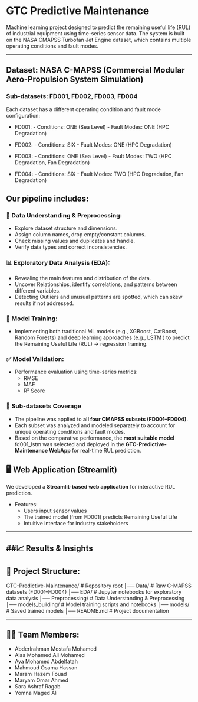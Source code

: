 # GTC Predictive Maintenance
Machine learning project designed to predict the remaining useful life (RUL) of industrial equipment using time-series sensor data. 
The system is built on the NASA CMAPSS Turbofan Jet Engine dataset, which contains multiple operating conditions and fault modes.

---
## Dataset: NASA C-MAPSS (Commercial Modular Aero-Propulsion System Simulation)  
### Sub-datasets: FD001, FD002, FD003, FD004  
Each dataset has a different operating condition and fault mode configuration:  
  - FD001: - Conditions: ONE (Sea Level)
           - Fault Modes: ONE (HPC Degradation)
    
  - FD002: - Conditions: SIX
           - Fault Modes: ONE (HPC Degradation)
    
  - FD003: - Conditions: ONE (Sea Level)
           - Fault Modes: TWO (HPC Degradation, Fan Degradation)
      
  - FD004: - Conditions: SIX
           - Fault Modes: TWO (HPC Degradation, Fan Degradation)
  
## Our pipeline includes:

### 🔧 Data Understanding & Preprocessing: 
- Explore dataset structure and dimensions.
- Assign column names, drop empty/constant columns.
- Check missing values and duplicates and handle.
- Verify data types and correct inconsistencies.
 
### 📊 Exploratory Data Analysis (EDA): 
- Revealing the main features and distribution of the data.
- Uncover Relationships, identify correlations, and patterns between different variables.
- Detecting Outliers and unusual patterns are spotted, which can skew results if not addressed.

### 🤖 Model Training: 
- Implementing both traditional ML models (e.g., XGBoost, CatBoost, Random Forests) and deep learning approaches (e.g., LSTM ) to predict
the Remaining Useful Life (RUL) → regression framing. 

### ✅ Model Validation: 
- Performance evaluation using time-series metrics:  
  - RMSE  
  - MAE  
  - R² Score

 ### 📂 Sub-datasets Coverage
- The pipeline was applied to **all four CMAPSS subsets (FD001–FD004)**.  
- Each subset was analyzed and modeled separately to account for unique operating conditions and fault modes.  
- Based on the comparative performance, the **most suitable model** fd001_lstm was selected and deployed in the **GTC-Predictive-Maintenance WebApp** for real-time RUL prediction.

## 🖥️ Web Application (Streamlit)
We developed a **Streamlit-based web application** for interactive RUL prediction.  
- Features:  
    - Users input sensor values  
    - The trained model (from FD001) predicts Remaining Useful Life  
    - Intuitive interface for industry stakeholders  
---
##📈 Results & Insights
---

## 📂 Project Structure:
GTC-Predictive-Maintenance/ # Repository root
│── Data/ # Raw C-MAPSS datasets (FD001–FD004)
│── EDA/ # Jupyter notebooks for exploratory data analysis
│── Preprocessing/ # Data Understanding & Preprocessing
│── models_building/ # Model training scripts and notebooks
│── models/ # Saved trained models
│── README.md # Project documentation

---

## 👩‍💻 Team Members:
- Abderlrahman Mostafa Mohamed
- Alaa Mohamed Ali Mohamed
- Aya Mohamed Abdelfatah
- Mahmoud Osama Hassan
- Maram Hazem Fouad
- Maryam Omar Ahmed
- Sara Ashraf Ragab
- Yomna Maged Ali 
